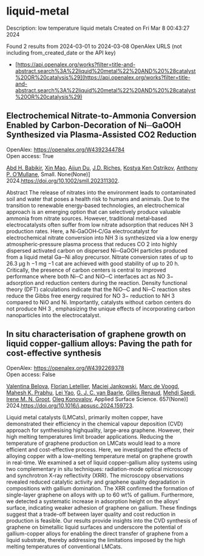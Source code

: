 # liquid-metal
Description: low temperature liquid metals
Created on Fri Mar  8 00:43:27 2024

Found 2 results from 2024-03-01 to 2024-03-08
OpenAlex URLS (not including from_created_date or the API key)
- [https://api.openalex.org/works?filter=title-and-abstract.search%3A%22liquid%20metal%22%20AND%20%28catalyst%20OR%20catalysis%29](https://api.openalex.org/works?filter=title-and-abstract.search%3A%22liquid%20metal%22%20AND%20%28catalyst%20OR%20catalysis%29)

## Electrochemical Nitrate‐to‐Ammonia Conversion Enabled by Carbon‐Decoration of Ni─GaOOH Synthesized via Plasma‐Assisted CO2 Reduction   

OpenAlex: https://openalex.org/W4392344784    
Open access: True
    
[Abd H. Babikir](https://openalex.org/A5093015657), [Xin Mao](https://openalex.org/A5047854433), [Aijun Du](https://openalex.org/A5082839443), [J.D. Riches](https://openalex.org/A5017219917), [Kostya Ken Ostrikov](https://openalex.org/A5013359536), [Anthony P. O’Mullane](https://openalex.org/A5050672687), Small. None(None)] 2024.https://doi.org/10.1002/smll.202311302.
    
Abstract The release of nitrates into the environment leads to contaminated soil and water that poses a health risk to humans and animals. Due to the transition to renewable energy‐based technologies, an electrochemical approach is an emerging option that can selectively produce valuable ammonia from nitrate sources. However, traditional metal‐based electrocatalysts often suffer from low nitrate adsorption that reduces NH 3 production rates. Here, a Ni‐GaOOH‐C/Ga electrocatalyst for electrochemical nitrate conversion into NH 3 is synthesized via a low energy atmospheric‐pressure plasma process that reduces CO 2 into highly dispersed activated carbon on dispersed Ni─GaOOH particles produced from a liquid metal Ga─Ni alloy precursor. Nitrate conversion rates of up to 26.3 µg h −1 mg −1 cat are achieved with good stability of up to 20 h. Critically, the presence of carbon centers is central to improved performance where both Ni─C and NiO─C interfaces act as NO 3− adsorption and reduction centers during the reaction. Density functional theory (DFT) calculations indicate that the NiO─C and Ni─C reaction sites reduce the Gibbs free energy required for NO 3− reduction to NH 3 compared to NiO and Ni. Importantly, catalysts without carbon centers do not produce NH 3 , emphasizing the unique effects of incorporating carbon nanoparticles into the electrocatalyst.    

    

## In situ characterisation of graphene growth on liquid copper-gallium alloys: Paving the path for cost-effective synthesis   

OpenAlex: https://openalex.org/W4392269378    
Open access: False
    
[Valentina Belova](https://openalex.org/A5006929737), [Florian Letellier](https://openalex.org/A5093615349), [Maciej Jankowski](https://openalex.org/A5049417640), [Marc de Voogd](https://openalex.org/A5039878670), [Mahesh K. Prabhu](https://openalex.org/A5010507159), [Lei Yao](https://openalex.org/A5001095010), [G. J. C. van Baarle](https://openalex.org/A5010544351), [Gilles Renaud](https://openalex.org/A5077055219), [Mehdi Saedi](https://openalex.org/A5069837152), [Irene M. N. Groot](https://openalex.org/A5021296109), [Oleg Konovalov](https://openalex.org/A5079450836), Applied Surface Science. 657(None)] 2024.https://doi.org/10.1016/j.apsusc.2024.159723.
    
Liquid metal catalysts (LMCats), primarily molten copper, have demonstrated their efficiency in the chemical vapour deposition (CVD) approach for synthesising highquality, large-area graphene. However, their high melting temperatures limit broader applications. Reducing the temperature of graphene production on LMCats would lead to a more efficient and cost-effective process. Here, we investigated the effects of alloying copper with a low-melting temperature metal on graphene growth in real-time. We examined a set of liquid copper-gallium alloy systems using two complementary in situ techniques: radiation-mode optical microscopy and synchrotron X-ray reflectivity (XRR). The microscopy observations revealed reduced catalytic activity and graphene quality degradation in compositions with gallium domination. The XRR confirmed the formation of single-layer graphene on alloys with up to 60 wt% of gallium. Furthermore, we detected a systematic increase in adsorption height on the alloys' surface, indicating weaker adhesion of graphene on gallium. These findings suggest that a trade-off between layer quality and cost reduction in production is feasible. Our results provide insights into the CVD synthesis of graphene on bimetallic liquid surfaces and underscore the potential of gallium-copper alloys for enabling the direct transfer of graphene from a liquid substrate, thereby addressing the limitations imposed by the high melting temperatures of conventional LMCats.    

    
